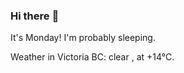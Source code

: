 ### Hi there :wave:

It's Monday! I'm probably sleeping.

Weather in Victoria BC: clear , at +14°C.

